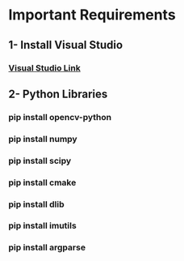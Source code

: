 # Important Requirements

## 1- Install Visual Studio
### [Visual Studio Link](https://visualstudio.microsoft.com/thank-you-downloading-visual-studio/?sku=Community&channel=Release&version=VS2022&source=VSLandingPage&cid=2030&passive=false)

## 2- Python Libraries
### pip install opencv-python
### pip install numpy
### pip install scipy
### pip install cmake
### pip install dlib
### pip install imutils
### pip install argparse